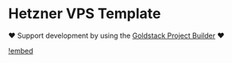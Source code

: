 # Hetzner VPS Template 

❤️ Support development by using the [Goldstack Project Builder](https://goldstack.party) ❤️

[!embed](../../../docs/docs/templates/hetzner-vps/index.md)
